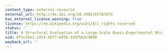 ```yaml
---
content_type: external-resource
external_url: http://dx.doi.org/10.3982/ECTA7079
has_external_license_warning: true
license: https://en.wikipedia.org/wiki/All_rights_reserved
status: ''
title: A Structural Evaluation of a Large-Scale Quasi-Experimental Microfinance Initiative
uid: 6f5c29a1-c874-4bf7-bd5b-334fbb3c9890
wayback_url: ''
---
```

